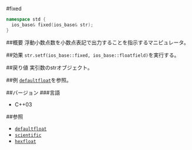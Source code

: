 #fixed
```cpp
namespace std {
  ios_base& fixed(ios_base& str);
}
```

##概要
浮動小数点数を小数点表記で出力することを指示するマニピュレータ。

##効果
`str.setf(ios_base::fixed, ios_base::floatfield)`を実行する。

##戻り値
実引数のstrオブジェクト。

##例
[`defaultfloat`](./defaultfloat.md)を参照。

##バージョン
###言語
- C++03

##参照
- [`defaultfloat`](./defaultfloat.md)
- [`scientific`](./scientific.md)
- [`hexfloat`](./hexfloat.md)
